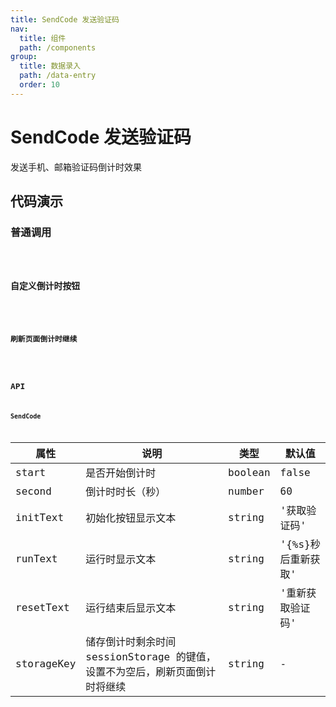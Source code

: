 ```yaml
---
title: SendCode 发送验证码
nav:
  title: 组件
  path: /components
group:
  title: 数据录入
  path: /data-entry
  order: 10
---
```


# SendCode 发送验证码

发送手机、邮箱验证码倒计时效果

## 代码演示

### 普通调用

<code src="./demo/simple.tsx" />

### 自定义倒计时按钮

<code src="./demo/customize.tsx" />

### 刷新页面倒计时继续

<code src="./demo/demo-03.tsx" />

## API

### SendCode

| 属性       | 说明                                                                         | 类型    | 默认值             |
| ---------- | ---------------------------------------------------------------------------- | ------- | ------------------ |
| start      | 是否开始倒计时                                                               | boolean | false              |
| second     | 倒计时时长（秒）                                                             | number  | 60                 |
| initText   | 初始化按钮显示文本                                                           | string  | '获取验证码'       |
| runText    | 运行时显示文本                                                               | string  | '{%s}秒后重新获取' |
| resetText  | 运行结束后显示文本                                                           | string  | '重新获取验证码'   |
| storageKey | 储存倒计时剩余时间 sessionStorage 的键值，设置不为空后，刷新页面倒计时将继续 | string  | -                  |
